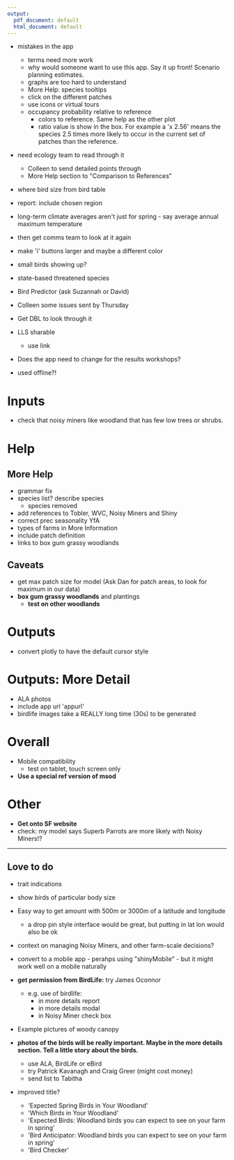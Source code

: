 ```yaml
---
output:
  pdf_document: default
  html_document: default
---
```


+ mistakes in the app
  + terms need more work
  + why would someone want to use this app. Say it up front! Scenario planning estimates.
  + graphs are too hard to understand
  + More Help: species tooltips
  + click on the different patches
  + use icons or virtual tours
  + occupancy probability relative to reference
    + colors to reference. Same help as the other plot
    + ratio value is show in the box. For example a 'x 2.56' means the species 2.5 times more likely to occur in the current set of patches than the reference.
+ need ecology team to read through it
  + Colleen to send detailed points through
  + More Help section to "Comparison to References"
+ where bird size from bird table
+ report: include chosen region
+ long-term climate averages aren't just for spring - say average annual maximum temperature 
+ then get comms team to look at it again
+ make 'i' buttons larger and maybe a different color
+ small birds showing up?
+ state-based threatened species
+ Bird Predictor (ask Suzannah or David)
+ Colleen some issues sent by Thursday
+ Get DBL to look through it


+ LLS sharable
  + use link 

+ Does the app need to change for the results workshops?
+ used offline?!

# Inputs
+ check that noisy miners like woodland that has few low trees or shrubs.

# Help
## More Help
+ grammar fix
+ species list? describe species
  + species removed
+ add references to Tobler, WVC, Noisy Miners and Shiny
+ correct prec seasonality YfA
+ types of farms in More Information
+ include patch definition
+ links to box gum grassy woodlands

## Caveats
+ get max patch size for model (Ask Dan for patch areas, to look for maximum in our data)
+ __box gum grassy woodlands__ and plantings
  + __test on other woodlands__

# Outputs
+ convert plotly to have the default cursor style

# Outputs: More Detail
+ ALA photos
+ include app url 'appurl'
+ birdlife images take a REALLY long time (30s) to be generated

# Overall
+ Mobile compatibility
  + test on tablet, touch screen only
+ __Use a special ref version of msod__

# Other
+ __Get onto SF website__
+ check: my model says Superb Parrots are more likely with Noisy Miners!?

--- 

## Love to do
+ trait indications
+ show birds of particular body size
+ Easy way to get amount with 500m or 3000m of a latitude and longitude
  + a drop pin style interface would be great, but putting in lat lon would also be ok
+ context on managing Noisy Miners, and other farm-scale decisions?
+ convert to a mobile app - perahps using "shinyMobile" - but it might work well on a mobile naturally

+ __get permission from BirdLife:__ try James Oconnor
   + e.g. use of birdlife:
     + in more details report
     + in more details modal
     + in Noisy Miner check box

+ Example pictures of woody canopy

+ __photos of the birds will be really important. Maybe in the more details section. Tell a little story about the birds.__
   + use ALA, BirdLife or eBird
   + try Patrick Kavanagh and Craig Greer (might cost money)
   + send list to Tabitha

+ improved title?
  + 'Expected Spring Birds in Your Woodland'
  + 'Which Birds in Your Woodland'
  + 'Expected Birds: Woodland birds you can expect to see on your farm in spring'
  + 'Bird Anticipator: Woodland birds you can expect to see on your farm in spring'
  + 'Bird Checker'
